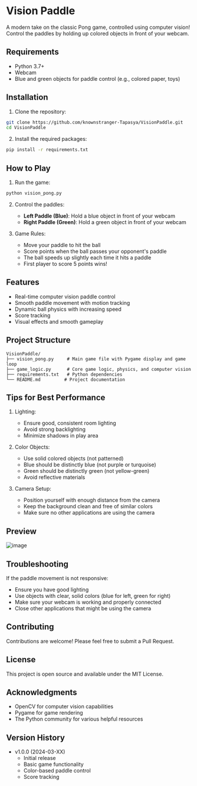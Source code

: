 # Vision Paddle

A modern take on the classic Pong game, controlled using computer vision! Control the paddles by holding up colored objects in front of your webcam.

## Requirements

- Python 3.7+
- Webcam
- Blue and green objects for paddle control (e.g., colored paper, toys)

## Installation

1. Clone the repository:
```bash
git clone https://github.com/knownstranger-Tapasya/VisionPaddle.git
cd VisionPaddle
```

2. Install the required packages:
```bash
pip install -r requirements.txt
```

## How to Play

1. Run the game:
```bash
python vision_pong.py
```

2. Control the paddles:
   - **Left Paddle (Blue)**: Hold a blue object in front of your webcam
   - **Right Paddle (Green)**: Hold a green object in front of your webcam

3. Game Rules:
   - Move your paddle to hit the ball
   - Score points when the ball passes your opponent's paddle
   - The ball speeds up slightly each time it hits a paddle
   - First player to score 5 points wins!

## Features

- Real-time computer vision paddle control
- Smooth paddle movement with motion tracking
- Dynamic ball physics with increasing speed
- Score tracking
- Visual effects and smooth gameplay

## Project Structure

```
VisionPaddle/
├── vision_pong.py     # Main game file with Pygame display and game loop
├── game_logic.py      # Core game logic, physics, and computer vision
├── requirements.txt   # Python dependencies
└── README.md         # Project documentation
```

## Tips for Best Performance

1. Lighting:
   - Ensure good, consistent room lighting
   - Avoid strong backlighting
   - Minimize shadows in play area

2. Color Objects:
   - Use solid colored objects (not patterned)
   - Blue should be distinctly blue (not purple or turquoise)
   - Green should be distinctly green (not yellow-green)
   - Avoid reflective materials

3. Camera Setup:
   - Position yourself with enough distance from the camera
   - Keep the background clean and free of similar colors
   - Make sure no other applications are using the camera

## Preview

![image](https://github.com/user-attachments/assets/a0d706f1-d0f9-4d68-8904-660eb5cabbaa)


## Troubleshooting

If the paddle movement is not responsive:
- Ensure you have good lighting
- Use objects with clear, solid colors (blue for left, green for right)
- Make sure your webcam is working and properly connected
- Close other applications that might be using the camera

## Contributing

Contributions are welcome! Please feel free to submit a Pull Request.

## License

This project is open source and available under the MIT License.

## Acknowledgments

- OpenCV for computer vision capabilities
- Pygame for game rendering
- The Python community for various helpful resources

## Version History
- v1.0.0 (2024-03-XX)
  - Initial release
  - Basic game functionality
  - Color-based paddle control
  - Score tracking 
